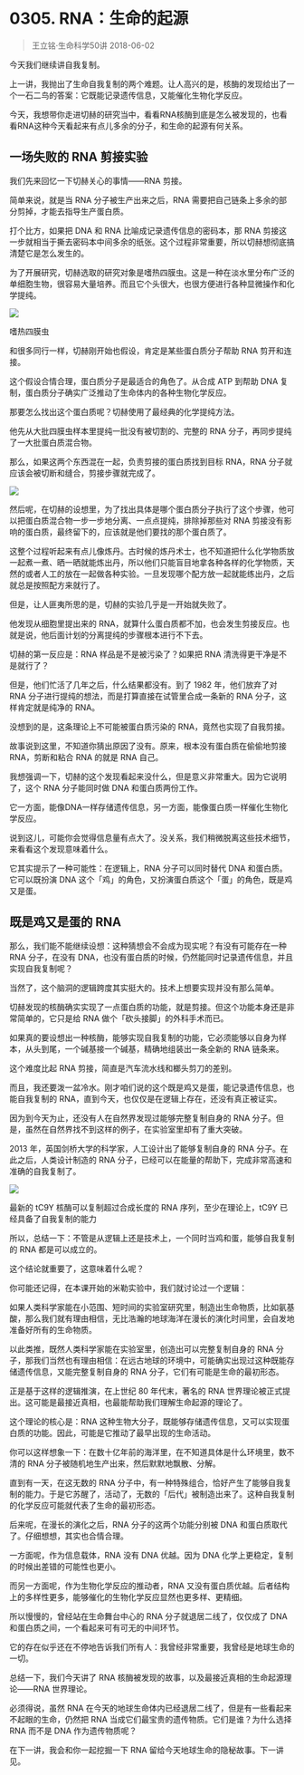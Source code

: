# 0305. RNA：生命的起源
> 王立铭·生命科学50讲
2018-06-02

今天我们继续讲自我复制。

上一讲，我抛出了生命自我复制的两个难题。让人高兴的是，核酶的发现给出了一个一石二鸟的答案：它既能记录遗传信息，又能催化生物化学反应。

今天，我想带你走进切赫的研究当中，看看RNA核酶到底是怎么被发现的，也看看RNA这种今天看起来有点儿多余的分子，和生命的起源有何关系。 

## 一场失败的 RNA 剪接实验
我们先来回忆一下切赫关心的事情——RNA 剪接。

简单来说，就是当 RNA 分子被生产出来之后，RNA 需要把自己链条上多余的部分剪掉，才能去指导生产蛋白质。

打个比方，如果把 DNA 和 RNA 比喻成记录遗传信息的密码本，那 RNA 剪接这一步就相当于撕去密码本中间多余的纸张。这个过程非常重要，所以切赫想彻底搞清楚它是怎么发生的。

为了开展研究，切赫选取的研究对象是嗜热四膜虫。这是一种在淡水里分布广泛的单细胞生物，很容易大量培养。而且它个头很大，也很方便进行各种显微操作和化学提纯。

![](https://raw.githubusercontent.com/dalong0514/selfstudy/master/图片链接/生命科学/2018036.jpg)

嗜热四膜虫

和很多同行一样，切赫刚开始也假设，肯定是某些蛋白质分子帮助 RNA 剪开和连接。

这个假设合情合理，蛋白质分子是最适合的角色了。从合成 ATP 到帮助 DNA 复制，蛋白质分子确实广泛推动了生命体内的各种生物化学反应。

那要怎么找出这个蛋白质呢？切赫使用了最经典的化学提纯方法。

他先从大批四膜虫样本里提纯一批没有被切割的、完整的 RNA 分子，再同步提纯了一大批蛋白质混合物。

那么，如果这两个东西混在一起，负责剪接的蛋白质找到目标 RNA，RNA 分子就应该会被切断和缝合，剪接步骤就完成了。

![](https://raw.githubusercontent.com/dalong0514/selfstudy/master/图片链接/生命科学/2018037.jpg)

然后呢，在切赫的设想里，为了找出具体是哪个蛋白质分子执行了这个步骤，他可以把蛋白质混合物一步一步地分离、一点点提纯，排除掉那些对 RNA 剪接没有影响的蛋白质，最终留下的，应该就是他们要找的那个蛋白质了。

这整个过程听起来有点儿像炼丹。古时候的炼丹术士，也不知道把什么化学物质放一起煮一煮、晒一晒就能炼出丹，所以他们只能盲目地拿各种各样的化学物质，天然的或者人工的放在一起做各种实验。一旦发现哪个配方放一起就能练出丹，之后就总是按照配方来就行了。

但是，让人匪夷所思的是，切赫的实验几乎是一开始就失败了。

他发现从细胞里提出来的 RNA，就算什么蛋白质都不加，也会发生剪接反应。也就是说，他后面计划的分离提纯的步骤根本进行不下去。

切赫的第一反应是：RNA 样品是不是被污染了？如果把 RNA 清洗得更干净是不是就行了？

但是，他们忙活了几年之后，什么结果都没有。到了 1982 年，他们放弃了对 RNA 分子进行提纯的想法，而是打算直接在试管里合成一条新的 RNA 分子，这样肯定就是纯净的 RNA。

没想到的是，这条理论上不可能被蛋白质污染的 RNA，竟然也实现了自我剪接。

故事说到这里，不知道你猜出原因了没有。原来，根本没有蛋白质在偷偷地剪接 RNA，剪断和粘合 RNA 的就是 RNA 自己。

我想强调一下，切赫的这个发现看起来没什么，但是意义非常重大。因为它说明了，这个 RNA 分子能同时做 DNA 和蛋白质两份工作。

它一方面，能像DNA一样存储遗传信息，另一方面，能像蛋白质一样催化生物化学反应。

说到这儿，可能你会觉得信息量有点大了。没关系，我们稍微脱离这些技术细节，来看看这个发现意味着什么。

它其实提示了一种可能性：在逻辑上，RNA 分子可以同时替代 DNA 和蛋白质。它可以既扮演 DNA 这个「鸡」的角色，又扮演蛋白质这个「蛋」的角色，既是鸡又是蛋。

## 既是鸡又是蛋的 RNA
那么，我们能不能继续设想：这种猜想会不会成为现实呢？有没有可能存在一种 RNA 分子，在没有 DNA，也没有蛋白质的时候，仍然能同时记录遗传信息，并且实现自我复制呢？

当然了，这个脑洞的逻辑跨度其实挺大的。技术上想要实现并没有那么简单。

切赫发现的核酶确实实现了一点蛋白质的功能，就是剪接。但这个功能本身还是非常简单的，它只是给 RNA 做个「砍头接脚」的外科手术而已。

如果真的要设想出一种核酶，能够实现自我复制的功能，它必须能够以自身为样本，从头到尾，一个碱基接一个碱基，精确地组装出一条全新的 RNA 链条来。

这个难度比起 RNA 剪接，简直是汽车流水线和榔头剪刀的差别。

而且，我还要泼一盆冷水。刚才咱们说的这个既是鸡又是蛋，能记录遗传信息，也能自我复制的 RNA，直到今天，也仅仅是在逻辑上存在，还没有真正被证实。

因为到今天为止，还没有人在自然界发现过能够完整复制自身的 RNA 分子。但是，虽然在自然界找不到这样的例子，在实验室里却有了重大突破。

2013 年，英国剑桥大学的科学家，人工设计出了能够复制自身的 RNA 分子。在此之后，人类设计制造的 RNA 分子，已经可以在能量的帮助下，完成非常高速和准确的自我复制了。

![](https://raw.githubusercontent.com/dalong0514/selfstudy/master/图片链接/生命科学/2018038.jpg)

最新的 tC9Y 核酶可以复制超过合成长度的 RNA 序列，至少在理论上，tC9Y 已经具备了自我复制的能力

所以，总结一下：不管是从逻辑上还是技术上，一个同时当鸡和蛋，能够自我复制的 RNA 都是可以成立的。

这个结论就重要了，这意味着什么呢？

你可能还记得，在本课开始的米勒实验中，我们就讨论过一个逻辑：

如果人类科学家能在小范围、短时间的实验室研究里，制造出生命物质，比如氨基酸，那么我们就有理由相信，无比浩瀚的地球海洋在漫长的演化时间里，会自发地准备好所有的生命物质。

以此类推，既然人类科学家能在实验室里，创造出可以完整复制自身的 RNA 分子，那我们当然也有理由相信：在远古地球的环境中，可能确实出现过这种既能存储遗传信息，又能完整复制自身的 RNA 分子，它们有可能是生命的最初形态。

正是基于这样的逻辑推演，在上世纪 80 年代末，著名的 RNA 世界理论被正式提出。这可能是最接近真相，也最能帮助我们理解生命起源的理论了。

这个理论的核心是：RNA 这种生物大分子，既能够存储遗传信息，又可以实现蛋白质的功能。因此，可能是它推动了最早出现的生命活动。

你可以这样想象一下：在数十亿年前的海洋里，在不知道具体是什么环境里，数不清的 RNA 分子被随机地生产出来，然后默默地飘散、分解。

直到有一天，在这无数的 RNA 分子中，有一种特殊组合，恰好产生了能够自我复制的能力。于是它苏醒了，活动了，无数的「后代」被制造出来了。这种自我复制的化学反应可能就代表了生命的最初形态。

后来呢，在漫长的演化之后，RNA 分子的这两个功能分别被 DNA 和蛋白质取代了。仔细想想，其实也合情合理。

一方面呢，作为信息载体，RNA 没有 DNA 优越。因为 DNA 化学上更稳定，复制的时候出差错的可能性也更小。

而另一方面呢，作为生物化学反应的推动者，RNA 又没有蛋白质优越。后者结构上的多样性更多，能够催化的生物化学反应显然也更多样、更精细。

所以慢慢的，曾经站在生命舞台中心的 RNA 分子就退居二线了，仅仅成了 DNA 和蛋白质之间，一个看起来可有可无的中间环节。

它的存在似乎还在不停地告诉我们所有人：我曾经非常重要，我曾经是地球生命的一切。

总结一下，我们今天讲了 RNA 核酶被发现的故事，以及最接近真相的生命起源理论——RNA 世界理论。

必须得说，虽然 RNA 在今天的地球生命体内已经退居二线了，但是有一些看起来不起眼的生命，仍然把 RNA 当成它们最宝贵的遗传物质。它们是谁？为什么选择 RNA 而不是 DNA 作为遗传物质呢？

在下一讲，我会和你一起挖掘一下 RNA 留给今天地球生命的隐秘故事。下一讲见。


